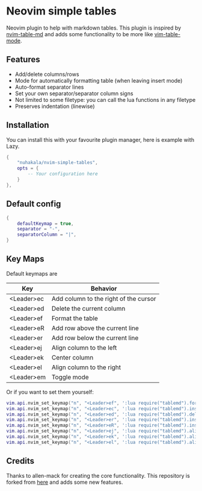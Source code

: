 # Neovim simple tables

Neovim plugin to help with markdown tables.
This plugin is inspired by [nvim-table-md](https://github.com/allen-mack/nvim-table-md)
and adds some functionality to be more like
[vim-table-mode](https://github.com/dhruvasagar/vim-table-mode).

## Features

- Add/delete columns/rows
- Mode for automatically formatting table (when leaving insert mode)
- Auto-format separator lines
- Set your own separator/separator column signs
- Not limited to some filetype: you can call the lua functions in any filetype
- Preserves indentation (linewise)

## Installation

You can install this with your favourite plugin manager, here is example with
Lazy.

``` lua
{
    "nuhakala/nvim-simple-tables",
    opts = {
        -- Your configuration here
    }
},
```

## Default config

``` lua
{
    defaultKeymap = true,
    separator = "-",
    separatorColumn = "|",
}
```

## Key Maps

Default keymaps are

| Key          | Behavior                              |
| ---          | ---                                   |
| \<Leader\>ec | Add column to the right of the cursor |
| \<Leader\>ed | Delete the current column             |
| \<Leader\>ef | Format the table                      |
| \<Leader\>eR | Add row above the current line        |
| \<Leader\>er | Add row below the current line        |
| \<Leader\>ej | Align column to the left              |
| \<Leader\>ek | Center column                         |
| \<Leader\>el | Align column to the right             |
| \<Leader\>em | Toggle mode                           |

Or if you want to set them yourself:

``` lua
vim.api.nvim_set_keymap("n", "<Leader>ef", ':lua require("tablemd").format()<cr>', { noremap = true })
vim.api.nvim_set_keymap("n", "<Leader>ec", ':lua require("tablemd").insertColumn(false)<cr>', { noremap = true })
vim.api.nvim_set_keymap("n", "<Leader>ed", ':lua require("tablemd").deleteColumn()<cr>', { noremap = true })
vim.api.nvim_set_keymap("n", "<Leader>er", ':lua require("tablemd").insertRow(false)<cr>', { noremap = true })
vim.api.nvim_set_keymap("n", "<Leader>eR", ':lua require("tablemd").insertRow(true)<cr>', { noremap = true })
vim.api.nvim_set_keymap("n", "<Leader>ej", ':lua require("tablemd").alignColumn("left")<cr>', { noremap = true })
vim.api.nvim_set_keymap("n", "<Leader>ek", ':lua require("tablemd").alignColumn("center")<cr>', { noremap = true })
vim.api.nvim_set_keymap("n", "<Leader>el", ':lua require("tablemd").alignColumn("right")<cr>', { noremap = true })
```

## Credits
Thanks to allen-mack for creating the core functionality. This repository is
forked from [here](https://github.com/allen-mack/nvim-table-md) and adds some
new features.

